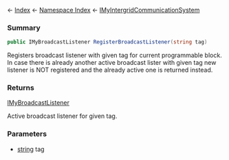 ← [Index](Api-Index) ← [Namespace Index](Namespace-Index) ← [IMyIntergridCommunicationSystem](Sandbox.ModAPI.Ingame.IMyIntergridCommunicationSystem)

### Summary

```csharp
public IMyBroadcastListener RegisterBroadcastListener(string tag)
```

Registers broadcast listener with given tag for current programmable block. In case there is already another active broadcast lister with given tag new listener is NOT registered and the already active one is returned instead.

### Returns

[IMyBroadcastListener](Sandbox.ModAPI.Ingame.IMyBroadcastListener)

Active broadcast listener for given tag.

### Parameters

* [string](https://docs.microsoft.com/en-us/dotnet/api/System.String?view=netframework-4.6) tag
